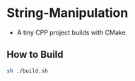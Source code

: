 # String-Manipulation
- A tiny CPP project builds with CMake.

## How to Build
```bash
sh ./build.sh
```